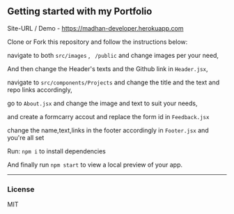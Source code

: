 
## Getting started with my Portfolio

Site-URL / Demo -  https://madhan-developer.herokuapp.com

Clone or Fork this repository and follow the instructions below:

navigate to both ``` src/images ``` , ``` /public``` and change images per your need,

And then change the Header's texts and the Github link in ```Header.jsx```,

navigate to ```src/components/Projects``` and change the title and the text and repo links accordingly,

go to ```About.jsx``` and change the image and text to suit your needs,

and create a formcarry accout and replace the form id in ```Feedback.jsx```

change the name,text,links in the footer accordingly in ```Footer.jsx``` and you're all set

Run: ``` npm i ``` to install dependencies

And  finally run ``` npm start ``` to view a local preview of your app.

<hr>

### License

MIT
